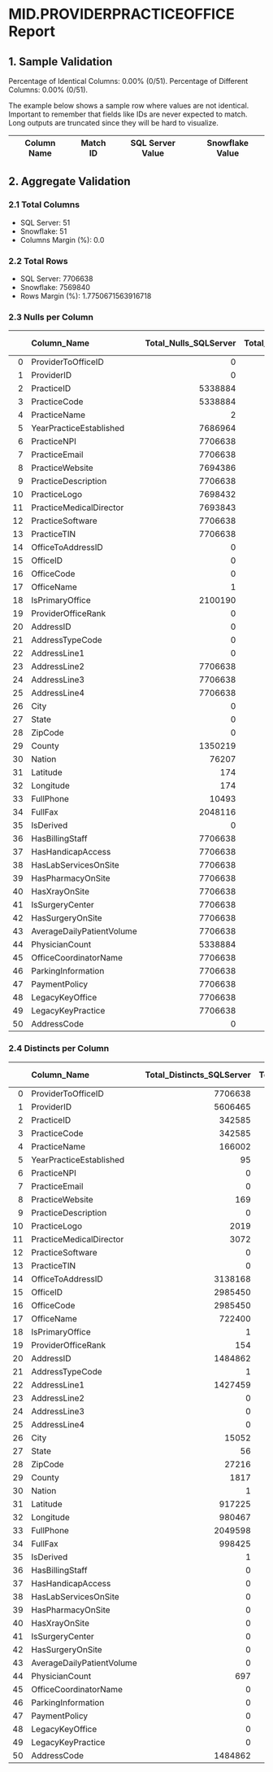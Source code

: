 # MID.PROVIDERPRACTICEOFFICE Report

## 1. Sample Validation

Percentage of Identical Columns: 0.00% (0/51).
Percentage of Different Columns: 0.00% (0/51).

The example below shows a sample row where values are not identical. Important to remember that fields like IDs are never expected to match. Long outputs are truncated since they will be hard to visualize.

| Column Name   | Match ID   | SQL Server Value   | Snowflake Value   |
|---------------|------------|--------------------|-------------------|

## 2. Aggregate Validation

### 2.1 Total Columns
- SQL Server: 51
- Snowflake: 51
- Columns Margin (%): 0.0

### 2.2 Total Rows
- SQL Server: 7706638
- Snowflake: 7569840
- Rows Margin (%): 1.7750671563916718

### 2.3 Nulls per Column
|    | Column_Name               |   Total_Nulls_SQLServer |   Total_Nulls_Snowflake |   Margin (%) |
|---:|:--------------------------|------------------------:|------------------------:|-------------:|
|  0 | ProviderToOfficeID        |                       0 |                       0 |          0   |
|  1 | ProviderID                |                       0 |                       0 |          0   |
|  2 | PracticeID                |                 5338884 |                 5319706 |          0.4 |
|  3 | PracticeCode              |                 5338884 |                 5319706 |          0.4 |
|  4 | PracticeName              |                       2 |                       0 |        100   |
|  5 | YearPracticeEstablished   |                 7686964 |                 7556971 |          1.7 |
|  6 | PracticeNPI               |                 7706638 |                 7569840 |          1.8 |
|  7 | PracticeEmail             |                 7706638 |                 7569840 |          1.8 |
|  8 | PracticeWebsite           |                 7694386 |                 7569840 |          1.6 |
|  9 | PracticeDescription       |                 7706638 |                 7569840 |          1.8 |
| 10 | PracticeLogo              |                 7698432 |                 7565786 |          1.7 |
| 11 | PracticeMedicalDirector   |                 7693843 |                 7563273 |          1.7 |
| 12 | PracticeSoftware          |                 7706638 |                 7569840 |          1.8 |
| 13 | PracticeTIN               |                 7706638 |                 7569840 |          1.8 |
| 14 | OfficeToAddressID         |                       0 |                       0 |          0   |
| 15 | OfficeID                  |                       0 |                       0 |          0   |
| 16 | OfficeCode                |                       0 |                       0 |          0   |
| 17 | OfficeName                |                       1 |                       0 |        100   |
| 18 | IsPrimaryOffice           |                 2100190 |                 1982565 |          5.6 |
| 19 | ProviderOfficeRank        |                       0 |                       0 |          0   |
| 20 | AddressID                 |                       0 |                       0 |          0   |
| 21 | AddressTypeCode           |                       0 |                       0 |          0   |
| 22 | AddressLine1              |                       0 |                       0 |          0   |
| 23 | AddressLine2              |                 7706638 |                 7569840 |          1.8 |
| 24 | AddressLine3              |                 7706638 |                 7569840 |          1.8 |
| 25 | AddressLine4              |                 7706638 |                 7569840 |          1.8 |
| 26 | City                      |                       0 |                       0 |          0   |
| 27 | State                     |                       0 |                       0 |          0   |
| 28 | ZipCode                   |                       0 |                       0 |          0   |
| 29 | County                    |                 1350219 |                 7569840 |        460.6 |
| 30 | Nation                    |                   76207 |                       0 |        100   |
| 31 | Latitude                  |                     174 |                       0 |        100   |
| 32 | Longitude                 |                     174 |                       0 |        100   |
| 33 | FullPhone                 |                   10493 |                 1388253 |      13130.3 |
| 34 | FullFax                   |                 2048116 |                 2907092 |         41.9 |
| 35 | IsDerived                 |                       0 |                       0 |          0   |
| 36 | HasBillingStaff           |                 7706638 |                 7569840 |          1.8 |
| 37 | HasHandicapAccess         |                 7706638 |                 7569840 |          1.8 |
| 38 | HasLabServicesOnSite      |                 7706638 |                 7569840 |          1.8 |
| 39 | HasPharmacyOnSite         |                 7706638 |                 7569840 |          1.8 |
| 40 | HasXrayOnSite             |                 7706638 |                 7569840 |          1.8 |
| 41 | IsSurgeryCenter           |                 7706638 |                 7569840 |          1.8 |
| 42 | HasSurgeryOnSite          |                 7706638 |                 7569840 |          1.8 |
| 43 | AverageDailyPatientVolume |                 7706638 |                 7569840 |          1.8 |
| 44 | PhysicianCount            |                 5338884 |                 5319706 |          0.4 |
| 45 | OfficeCoordinatorName     |                 7706638 |                 7569840 |          1.8 |
| 46 | ParkingInformation        |                 7706638 |                 7569144 |          1.8 |
| 47 | PaymentPolicy             |                 7706638 |                 7569840 |          1.8 |
| 48 | LegacyKeyOffice           |                 7706638 |                 7569840 |          1.8 |
| 49 | LegacyKeyPractice         |                 7706638 |                 7569840 |          1.8 |
| 50 | AddressCode               |                       0 |                 7569840 |        inf   |

### 2.4 Distincts per Column
|    | Column_Name               |   Total_Distincts_SQLServer |   Total_Distincts_Snowflake |   Margin (%) |
|---:|:--------------------------|----------------------------:|----------------------------:|-------------:|
|  0 | ProviderToOfficeID        |                     7706638 |                     7569840 |          1.8 |
|  1 | ProviderID                |                     5606465 |                     5587275 |          0.3 |
|  2 | PracticeID                |                      342585 |                      268385 |         21.7 |
|  3 | PracticeCode              |                      342585 |                      268385 |         21.7 |
|  4 | PracticeName              |                      166002 |                      267426 |         61.1 |
|  5 | YearPracticeEstablished   |                          95 |                          84 |         11.6 |
|  6 | PracticeNPI               |                           0 |                           0 |          0   |
|  7 | PracticeEmail             |                           0 |                           0 |          0   |
|  8 | PracticeWebsite           |                         169 |                           0 |        100   |
|  9 | PracticeDescription       |                           0 |                           0 |          0   |
| 10 | PracticeLogo              |                        2019 |                         883 |         56.3 |
| 11 | PracticeMedicalDirector   |                        3072 |                        1384 |         54.9 |
| 12 | PracticeSoftware          |                           0 |                           0 |          0   |
| 13 | PracticeTIN               |                           0 |                           0 |          0   |
| 14 | OfficeToAddressID         |                     3138168 |                     2961798 |          5.6 |
| 15 | OfficeID                  |                     2985450 |                     2961798 |          0.8 |
| 16 | OfficeCode                |                     2985450 |                     2961798 |          0.8 |
| 17 | OfficeName                |                      722400 |                      839043 |         16.1 |
| 18 | IsPrimaryOffice           |                           1 |                           1 |          0   |
| 19 | ProviderOfficeRank        |                         154 |                         154 |          0   |
| 20 | AddressID                 |                     1484862 |                     1506240 |          1.4 |
| 21 | AddressTypeCode           |                           1 |                           1 |          0   |
| 22 | AddressLine1              |                     1427459 |                      835197 |         41.5 |
| 23 | AddressLine2              |                           0 |                           0 |          0   |
| 24 | AddressLine3              |                           0 |                           0 |          0   |
| 25 | AddressLine4              |                           0 |                           0 |          0   |
| 26 | City                      |                       15052 |                       14969 |          0.6 |
| 27 | State                     |                          56 |                          56 |          0   |
| 28 | ZipCode                   |                       27216 |                       27007 |          0.8 |
| 29 | County                    |                        1817 |                           0 |        100   |
| 30 | Nation                    |                           1 |                           1 |          0   |
| 31 | Latitude                  |                      917225 |                      816607 |         11   |
| 32 | Longitude                 |                      980467 |                      809954 |         17.4 |
| 33 | FullPhone                 |                     2049598 |                     2028459 |          1   |
| 34 | FullFax                   |                      998425 |                      954260 |          4.4 |
| 35 | IsDerived                 |                           1 |                           1 |          0   |
| 36 | HasBillingStaff           |                           0 |                           0 |          0   |
| 37 | HasHandicapAccess         |                           0 |                           0 |          0   |
| 38 | HasLabServicesOnSite      |                           0 |                           0 |          0   |
| 39 | HasPharmacyOnSite         |                           0 |                           0 |          0   |
| 40 | HasXrayOnSite             |                           0 |                           0 |          0   |
| 41 | IsSurgeryCenter           |                           0 |                           0 |          0   |
| 42 | HasSurgeryOnSite          |                           0 |                           0 |          0   |
| 43 | AverageDailyPatientVolume |                           0 |                           0 |          0   |
| 44 | PhysicianCount            |                         697 |                         681 |          2.3 |
| 45 | OfficeCoordinatorName     |                           0 |                           0 |          0   |
| 46 | ParkingInformation        |                           0 |                         190 |        inf   |
| 47 | PaymentPolicy             |                           0 |                           0 |          0   |
| 48 | LegacyKeyOffice           |                           0 |                           0 |          0   |
| 49 | LegacyKeyPractice         |                           0 |                           0 |          0   |
| 50 | AddressCode               |                     1484862 |                           0 |        100   |